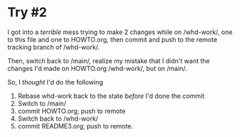 # Try #2

I got into a *terrible* mess trying to make 2 changes while on /whd-work/, one to this file and one to HOWTO.org, then commit and push to the remote tracking branch of /whd-work/.

Then, switch back to /main/, realize my mistake that I didn't want the changes I'd made on HOWTO.org /whd-work/, but on /main/.

So, I *thought* I'd do the following

1. Rebase whd-work back to the state *before* I'd done the commit
2. Switch to /main/
3. commit HOWTO.org; push to remote
4. Switch back to /whd-work/
5. commit README3.org; push to remote.
